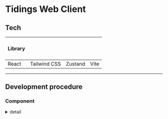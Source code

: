 # Tidings Web Client

## Tech

| <h4> Library </h4> |              |         |      |
| ------------------ | ------------ | ------- | ---- |
| React              | Tailwind CSS | Zustand | Vite |

---

## Development procedure

### Component

<details>
<summary>detail</summary>
<div markdown="1">

</div>
</details>
